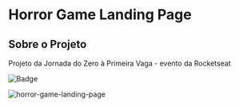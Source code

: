 # Horror Game Landing Page

## Sobre o Projeto
<p>Projeto da Jornada do Zero à Primeira Vaga - evento da Rocketseat </p>

![Badge](https://img.shields.io/badge/STATUS-Concluído-%238FCACA?style=for-the-badge)

![horror-game-landing-page](https://user-images.githubusercontent.com/89876548/225730610-3be3d217-fc0b-46d0-9149-0ba7f050ad4f.png)
